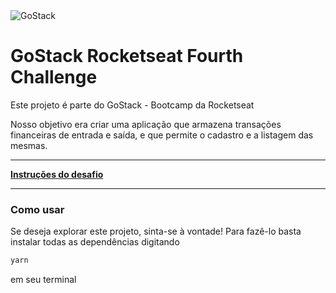 <img alt="GoStack" src="https://storage.googleapis.com/golden-wind/bootcamp-gostack/header-desafios.png" />

# GoStack Rocketseat Fourth Challenge
Este projeto é parte do GoStack - Bootcamp da Rocketseat

Nosso objetivo era criar uma aplicação que armazena transações financeiras de entrada e saída, e que permite o cadastro e a listagem das mesmas.

---

**[Instruções do desafio](https://github.com/Rocketseat/bootcamp-gostack-desafios/tree/master/desafio-fundamentos-nodejs)**

---

### Como usar
Se deseja explorar este projeto, sinta-se à vontade! Para fazê-lo
basta instalar todas as dependências digitando

```bash
yarn
```
em seu terminal
